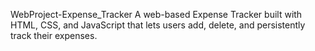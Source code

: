 WebProject-Expense_Tracker
A web-based Expense Tracker built with HTML, CSS, and JavaScript that lets users add, delete, and persistently track their expenses.
